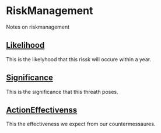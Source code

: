 # RiskManagement
Notes on riskmanagement


## [Likelihood](./Likelihood.md)
This is the likelyhood that this rissk will occure within a year.

## [Significance](./Significance.md)
This is the significance that this threath poses.

## [ActionEffectivenss](./ActionEffectiveness.md)
This the effectiveness we expect from our countermessaures.
